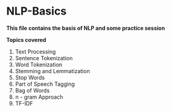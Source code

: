 # NLP-Basics

**This file contains the basis of NLP and some practice session**

**Topics covered**
1. Text Processing
2. Sentence Tokenization
3. Word Tokenization
4. Stemming and Lemmatization
5. Stop Words
6. Part of Speech Tagging
7. Bag of Words
8. n - gram Approach
9. TF-IDF
